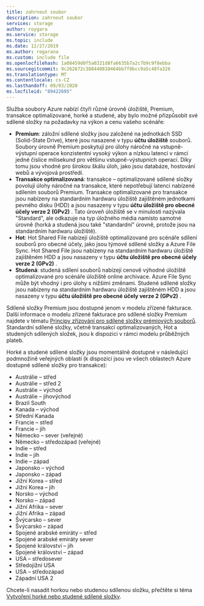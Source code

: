 ```yaml
---
title: zahrnout soubor
description: zahrnout soubor
services: storage
author: roygara
ms.service: storage
ms.topic: include
ms.date: 12/27/2019
ms.author: rogarana
ms.custom: include file
ms.openlocfilehash: 1a08459d0f5a0321d8fa6635b7a2c7b9c9f8ebba
ms.sourcegitcommit: 9c262672c388440810464bb7f8bcc9a5c48fa326
ms.translationtype: MT
ms.contentlocale: cs-CZ
ms.lasthandoff: 09/03/2020
ms.locfileid: "89422695"
---
```

Služba soubory Azure nabízí čtyři různé úrovně úložiště, Premium, transakce optimalizované, horké a studené, aby bylo možné přizpůsobit své sdílené složky na požadavky na výkon a cenu vašeho scénáře:

- **Premium**: záložní sdílené složky jsou založené na jednotkách SSD (Solid-State Drive), které jsou nasazené v typu **účtu úložiště** souborů. Soubory úrovně Premium poskytují pro úlohy náročné na vstupně-výstupní operace konzistentní vysoký výkon a nízkou latenci v rámci jedné číslice milisekund pro většinu vstupně-výstupních operací. Díky tomu jsou vhodné pro širokou škálu úloh, jako jsou databáze, hostování webů a vývojová prostředí. 
- **Transakce optimalizovaná**: transakce – optimalizované sdílené složky povolují úlohy náročné na transakce, které nepotřebují latenci nabízené sdílením souborů Premium. Transakce optimalizované pro transakce jsou nabízeny na standardním hardwaru úložiště zajištěném jednotkami pevného disku (HDD) a jsou nasazeny v typu **účtu úložiště pro obecné účely verze 2 (GPv2)** . Tato úroveň úložiště se v minulosti nazývala "Standard", ale odkazuje na typ úložného média namísto samotné úrovně (horká a studená jsou také "standardní" úrovně, protože jsou na standardním hardwaru úložiště).
- **Hot**: Hot Shared File nabízejí úložiště optimalizované pro scénáře sdílení souborů pro obecné účely, jako jsou týmové sdílené složky a Azure File Sync. Hot Shared File jsou nabízeny na standardním hardwaru úložiště zajištěném HDD a jsou nasazeny v typu **účtu úložiště pro obecné účely verze 2 (GPv2)** .
- **Studená**: studená sdílení souborů nabízejí cenově výhodné úložiště optimalizované pro scénáře úložiště online archivace. Azure File Sync může být vhodný i pro úlohy s nižšími změnami. Studené sdílené složky jsou nabízeny na standardním hardwaru úložiště zajištěném HDD a jsou nasazeny v typu **účtu úložiště pro obecné účely verze 2 (GPv2)** .

Sdílené složky Premium jsou dostupné jenom v modelu zřízené fakturace. Další informace o modelu zřízené fakturace pro sdílené složky Premium najdete v tématu [Principy zřizování pro sdílené složky prémiových souborů](../articles/storage/files/storage-files-planning.md#understanding-provisioning-for-premium-file-shares). Standardní sdílené složky, včetně transakcí optimalizovaných, Hot a studených sdílených složek, jsou k dispozici v rámci modelu průběžných plateb.

Horké a studené sdílené složky jsou momentálně dostupné v následující podmnožině veřejných oblastí (k dispozici jsou ve všech oblastech Azure dostupné sdílené složky pro transakce):

- Austrálie – střed
- Austrálie – střed 2
- Austrálie – východ
- Austrálie – jihovýchod
- Brazil South
- Kanada – východ
- Střední Kanada
- Francie – střed
- Francie – jih
- Německo – sever (veřejné)
- Německo – středozápad (veřejné)
- Indie – střed
- Indie – jih
- Indie – západ
- Japonsko – východ
- Japonsko – západ
- Jižní Korea – střed
- Jižní Korea – jih
- Norsko – východ
- Norsko – západ
- Jižní Afrika – sever
- Jižní Afrika – západ
- Švýcarsko – sever
- Švýcarsko – západ
- Spojené arabské emiráty – střed
- Spojené arabské emiráty sever
- Spojené království – jih
- Spojené království – západ
- USA – středosever
- Středojižní USA
- USA – středozápad
- Západní USA 2

Chcete-li nasadit horkou nebo studenou sdílenou složku, přečtěte si téma [Vytvoření horké nebo studené sdílené složky](../articles/storage/files/storage-how-to-create-file-share.md#create-a-hot-or-cool-file-share). 